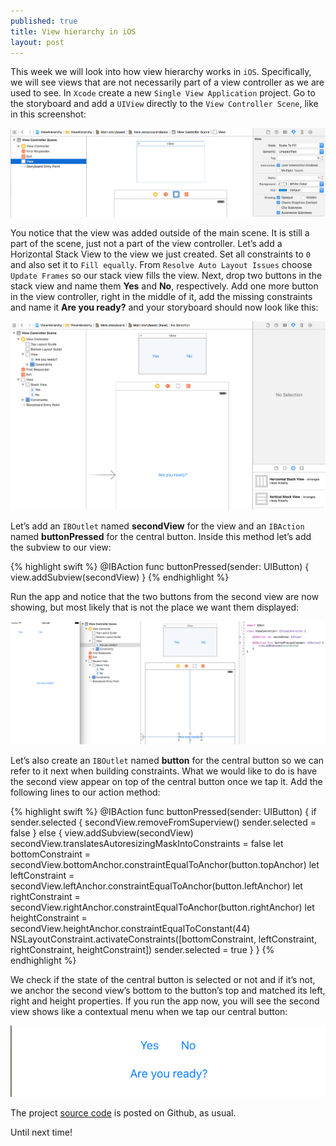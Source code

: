 ```yaml
---
published: true
title: View hierarchy in iOS
layout: post
---
```

This week we will look into how view hierarchy works in `iOS`. Specifically, we will see views that are not necessarily part of a view controller as we are used to see. In `Xcode` create a new `Single View Application` project. Go to the storyboard and add a `UIView` directly to the `View Controller Scene`, like in this screenshot:

![alt text](https://github.com/Swiftor/ViewHierarchy/raw/master/images/1.png "1")

You notice that the view was added outside of the main scene. It is still a part of the scene, just not a part of the view controller. Let’s add a Horizontal Stack View to the view we just created. Set all constraints to `0` and also set it to `Fill equally`. From `Resolve Auto Layout Issues` choose `Update Frames` so our stack view fills the view. Next, drop two buttons in the stack view and name them __Yes__ and __No__, respectively. Add one more button in the view controller, right in the middle of it, add the missing constraints and name it __Are you ready?__ and your storyboard should now look like this:

![alt text](https://github.com/Swiftor/ViewHierarchy/raw/master/images/2.png "2")

Let’s add an `IBOutlet` named __secondView__ for the view and an `IBAction` named __buttonPressed__ for the central button. Inside this method let’s add the subview to our view:

{% highlight swift %}
@IBAction func buttonPressed(sender: UIButton) {
    view.addSubview(secondView)
}
{% endhighlight %}

Run the app and notice that the two buttons from the second view are now showing, but most likely that is not the place we want them displayed:

![alt text](https://github.com/Swiftor/ViewHierarchy/raw/master/images/3.png "3")

Let’s also create an `IBOutlet` named __button__ for the central button so we can refer to it next when building constraints. What we would like to do is have the second view appear on top of the central button once we tap it. Add the following lines to our action method:

{% highlight swift %}
@IBAction func buttonPressed(sender: UIButton) {
    if sender.selected {
        secondView.removeFromSuperview()
        sender.selected = false
    } else {
        view.addSubview(secondView)
        secondView.translatesAutoresizingMaskIntoConstraints = false
        let bottomConstraint = secondView.bottomAnchor.constraintEqualToAnchor(button.topAnchor)
        let leftConstraint = secondView.leftAnchor.constraintEqualToAnchor(button.leftAnchor)
        let rightConstraint = secondView.rightAnchor.constraintEqualToAnchor(button.rightAnchor)
        let heightConstraint = secondView.heightAnchor.constraintEqualToConstant(44)
        NSLayoutConstraint.activateConstraints([bottomConstraint, leftConstraint, rightConstraint, heightConstraint])
        sender.selected = true
    }
}
{% endhighlight %}

We check if the state of the central button is selected or not and if it’s not, we anchor the second view’s bottom to the button’s top and matched its left, right and height properties. If you run the app now, you will see the second view shows like a contextual menu when we tap our central button:

![alt text](https://github.com/Swiftor/ViewHierarchy/raw/master/images/4.png "4")

The project [source code](https://github.com/Swiftor/ViewHierarchy) is posted on Github, as usual.

Until next time!